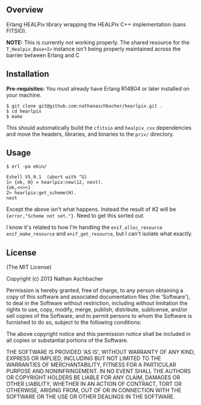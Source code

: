 ## Overview

Erlang HEALPix library wrapping the HEALPix C++ implementation (sans FITSIO).

__NOTE:__ This is currently not working properly.  The shared resource for the `T_Healpix_Base<I>` instance isn't being properly maintained across the barrier between Erlang and C

## Installation

**Pre-requisites:** You must already have Erlang R14B04 or later installed on your machine.

	$ git clone git@github.com:nathanaschbacher/hearlpix.git .
	$ cd hearlpix
	$ make
	
This should automatically build the `cfitsio` and `healpix_cxx` dependencies and move the headers, libraries, and binaries to the `priv/` directory.

## Usage

    $ erl -pa ebin/
    
    Eshell V5.9.1  (abort with ^G)
    1> {ok, H} = hearlpix:new(12, nest).
    {ok,<<>>}
    2> hearlpix:get_scheme(H).
    nest
    
Except the above isn't what happens.  Instead the result of #2 will be `{error,"Scheme not set."}`.  Need to get this sorted out.

I know it's related to how I'm handling the `enif_alloc_resource` `enif_make_resource` and `enif_get_resource`, but I can't isolate what exactly.


## License

(The MIT License)

Copyright (c) 2013 Nathan Aschbacher

Permission is hereby granted, free of charge, to any person obtaining
a copy of this software and associated documentation files (the
'Software'), to deal in the Software without restriction, including
without limitation the rights to use, copy, modify, merge, publish,
distribute, sublicense, and/or sell copies of the Software, and to
permit persons to whom the Software is furnished to do so, subject to
the following conditions:

The above copyright notice and this permission notice shall be
included in all copies or substantial portions of the Software.

THE SOFTWARE IS PROVIDED 'AS IS', WITHOUT WARRANTY OF ANY KIND,
EXPRESS OR IMPLIED, INCLUDING BUT NOT LIMITED TO THE WARRANTIES OF
MERCHANTABILITY, FITNESS FOR A PARTICULAR PURPOSE AND NONINFRINGEMENT.
IN NO EVENT SHALL THE AUTHORS OR COPYRIGHT HOLDERS BE LIABLE FOR ANY
CLAIM, DAMAGES OR OTHER LIABILITY, WHETHER IN AN ACTION OF CONTRACT,
TORT OR OTHERWISE, ARISING FROM, OUT OF OR IN CONNECTION WITH THE
SOFTWARE OR THE USE OR OTHER DEALINGS IN THE SOFTWARE.